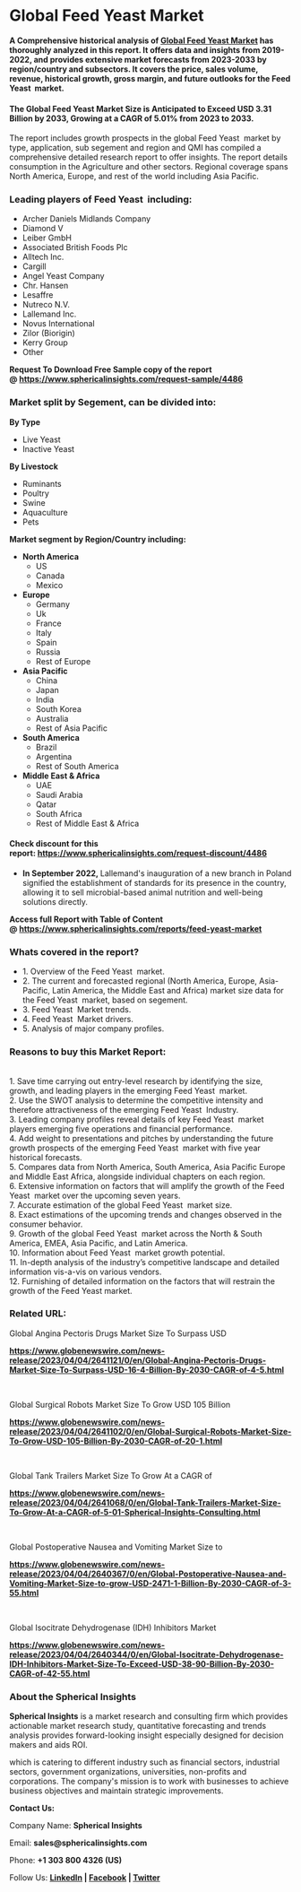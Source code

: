   <h1 class="news-post-title">Global Feed Yeast Market</h1>
  <p><strong>A Comprehensive historical analysis of&nbsp;<a href="https://www.sphericalinsights.com/reports/feed-yeast-market" target="_blank" rel="noopener">Global Feed Yeast Market</a>&nbsp;has thoroughly analyzed in this report. It offers data and insights from 2019-2022, and provides extensive market forecasts from 2023-2033 by region/country and subsectors. It covers the price, sales volume, revenue, historical growth, gross margin, and future outlooks for the Feed Yeast&nbsp; market.</strong></p>
  <h4><strong>The Global Feed Yeast Market Size is Anticipated to Exceed USD 3.31 Billion by 2033, Growing at a CAGR of 5.01% from 2023 to 2033.</strong></h4>
  <p>The report includes growth prospects in the global Feed Yeast&nbsp; market by type, application, sub segement and region and QMI has compiled a comprehensive detailed research report to offer insights. The report details consumption in the Agriculture and other sectors. Regional coverage spans North America, Europe, and rest of the world including Asia Pacific.</p>
  <h3><strong>Leading players of Feed Yeast&nbsp; including:</strong></h3>
  <ul>
  <li>Archer Daniels Midlands Company</li>
  <li>Diamond V</li>
  <li>Leiber GmbH</li>
  <li>Associated British Foods Plc</li>
  <li>Alltech Inc.</li>
  <li>Cargill</li>
  <li>Angel Yeast Company</li>
  <li>Chr. Hansen</li>
  <li>Lesaffre</li>
  <li>Nutreco N.V.</li>
  <li>Lallemand Inc.</li>
  <li>Novus International</li>
  <li>Zilor (Biorigin)</li>
  <li>Kerry Group</li>
  <li>Other</li>
  </ul>
  <p><strong>Request To Download Free Sample copy of the report @&nbsp;<a href="https://www.sphericalinsights.com/request-sample/4486">https://www.sphericalinsights.com/request-sample/4486</a></strong></p>
  <h3><strong>Market split by Segement, can be divided into:</strong></h3>
  <p><strong>By Type</strong></p>
  <ul>
  <li>Live Yeast</li>
  <li>Inactive Yeast</li>
  </ul>
  <p><strong>By Livestock</strong></p>
  <ul>
  <li>Ruminants</li>
  <li>Poultry</li>
  <li>Swine</li>
  <li>Aquaculture</li>
  <li>Pets</li>
  </ul>
  <p><strong>Market segment by Region/Country including:</strong></p>
  <ul>
  <li><strong>North America</strong>
  <ul>
  <li>US</li>
  <li>Canada</li>
  <li>Mexico</li>
  </ul>
  </li>
  <li><strong>Europe</strong>
  <ul>
  <li>Germany</li>
  <li>Uk</li>
  <li>France</li>
  <li>Italy</li>
  <li>Spain</li>
  <li>Russia</li>
  <li>Rest of Europe</li>
  </ul>
  </li>
  <li><strong>Asia Pacific</strong>
  <ul>
  <li>China</li>
  <li>Japan</li>
  <li>India</li>
  <li>South Korea</li>
  <li>Australia</li>
  <li>Rest of Asia Pacific</li>
  </ul>
  </li>
  <li><strong>South America</strong>
  <ul>
  <li>Brazil</li>
  <li>Argentina</li>
  <li>Rest of South America</li>
  </ul>
  </li>
  <li><strong>Middle East &amp; Africa</strong>
  <ul>
  <li>UAE</li>
  <li>Saudi Arabia</li>
  <li>Qatar</li>
  <li>South Africa</li>
  <li>Rest of Middle East &amp; Africa</li>
  </ul>
  </li>
  </ul>
  <h4>Check discount for this report:&nbsp;<a href="https://www.sphericalinsights.com/request-discount/4486">https://www.sphericalinsights.com/request-discount/4486</a></h4>
  <ul>
  <li><strong>In September 2022,&nbsp;</strong>Lallemand's inauguration of a new branch in Poland signified the establishment of standards for its presence in the country, allowing it to sell microbial-based animal nutrition and well-being solutions directly.</li>
  </ul>
  <p><strong>Access full Report with Table of Content @&nbsp;<a href="https://www.sphericalinsights.com/reports/feed-yeast-market">https://www.sphericalinsights.com/reports/feed-yeast-market</a>&nbsp;</strong></p>
  <h3><strong>Whats covered in the report?</strong></h3>
  <ul>
  <li>1. Overview of the Feed Yeast&nbsp; market.</li>
  <li>2. The current and forecasted regional (North America, Europe, Asia-Pacific, Latin America, the Middle East and Africa) market size data for the Feed Yeast&nbsp; market, based on segement.</li>
  <li>3. Feed Yeast&nbsp; Market trends.</li>
  <li>4. Feed Yeast&nbsp; Market drivers.</li>
  <li>5. Analysis of major company profiles.</li>
  </ul>
  <h3><strong>Reasons to buy this Market Report:</strong></h3>
  <p><br />1. Save time carrying out entry-level research by identifying the size, growth, and leading players in the emerging Feed Yeast&nbsp; market.<br />2. Use the SWOT analysis to determine the competitive intensity and therefore attractiveness of the emerging Feed Yeast&nbsp; Industry.<br />3. Leading company profiles reveal details of key Feed Yeast&nbsp; market players emerging five operations and financial performance.<br />4. Add weight to presentations and pitches by understanding the future growth prospects of the emerging Feed Yeast&nbsp; market with five year historical forecasts.<br />5. Compares data from North America, South America, Asia Pacific Europe and Middle East Africa, alongside individual chapters on each region.<br />6. Extensive information on factors that will amplify the growth of the Feed Yeast&nbsp; market over the upcoming seven years.<br />7. Accurate estimation of the global Feed Yeast&nbsp; market size.<br />8. Exact estimations of the upcoming trends and changes observed in the consumer behavior.<br />9. Growth of the global Feed Yeast&nbsp; market across the North &amp; South America, EMEA, Asia Pacific, and Latin America.<br />10. Information about Feed Yeast&nbsp; market growth potential.<br />11. In-depth analysis of the industry&rsquo;s competitive landscape and detailed information vis-a-vis on various vendors.<br />12. Furnishing of detailed information on the factors that will restrain the growth of the Feed Yeast market.</p>
  <h3><strong>Related URL:</strong></h3>
  <p>Global Angina Pectoris Drugs Market Size To Surpass USD</p>
  <p><strong><a href="https://www.globenewswire.com/news-release/2023/04/04/2641121/0/en/Global-Angina-Pectoris-Drugs-Market-Size-To-Surpass-USD-16-4-Billion-By-2030-CAGR-of-4-5.html">https://www.globenewswire.com/news-release/2023/04/04/2641121/0/en/Global-Angina-Pectoris-Drugs-Market-Size-To-Surpass-USD-16-4-Billion-By-2030-CAGR-of-4-5.html</a>&nbsp;</strong></p>
  <p>&nbsp;</p>
  <p>Global Surgical Robots Market Size To Grow USD 105 Billion</p>
  <p><strong><a href="https://www.globenewswire.com/news-release/2023/04/04/2641102/0/en/Global-Surgical-Robots-Market-Size-To-Grow-USD-105-Billion-By-2030-CAGR-of-20-1.html">https://www.globenewswire.com/news-release/2023/04/04/2641102/0/en/Global-Surgical-Robots-Market-Size-To-Grow-USD-105-Billion-By-2030-CAGR-of-20-1.html</a>&nbsp;</strong></p>
  <p>&nbsp;</p>
  <p>Global Tank Trailers Market Size To Grow At a CAGR of</p>
  <p><strong><a href="https://www.globenewswire.com/news-release/2023/04/04/2641068/0/en/Global-Tank-Trailers-Market-Size-To-Grow-At-a-CAGR-of-5-01-Spherical-Insights-Consulting.html">https://www.globenewswire.com/news-release/2023/04/04/2641068/0/en/Global-Tank-Trailers-Market-Size-To-Grow-At-a-CAGR-of-5-01-Spherical-Insights-Consulting.html</a>&nbsp;</strong></p>
  <p>&nbsp;</p>
  <p>Global Postoperative Nausea and Vomiting Market Size to</p>
  <p><strong><a href="https://www.globenewswire.com/news-release/2023/04/04/2640367/0/en/Global-Postoperative-Nausea-and-Vomiting-Market-Size-to-grow-USD-2471-1-Billion-By-2030-CAGR-of-3-55.html">https://www.globenewswire.com/news-release/2023/04/04/2640367/0/en/Global-Postoperative-Nausea-and-Vomiting-Market-Size-to-grow-USD-2471-1-Billion-By-2030-CAGR-of-3-55.html</a>&nbsp;</strong></p>
  <p>&nbsp;</p>
  <p>Global Isocitrate Dehydrogenase (IDH) Inhibitors Market</p>
  <p><strong><a href="https://www.globenewswire.com/news-release/2023/04/04/2640344/0/en/Global-Isocitrate-Dehydrogenase-IDH-Inhibitors-Market-Size-To-Exceed-USD-38-90-Billion-By-2030-CAGR-of-42-55.html">https://www.globenewswire.com/news-release/2023/04/04/2640344/0/en/Global-Isocitrate-Dehydrogenase-IDH-Inhibitors-Market-Size-To-Exceed-USD-38-90-Billion-By-2030-CAGR-of-42-55.html</a>&nbsp;</strong></p>
  <h3><strong>About the Spherical Insights</strong></h3>
  <p><strong>Spherical Insights</strong>&nbsp;is a market research and consulting firm which provides actionable market research study, quantitative forecasting and trends analysis provides forward-looking insight especially designed for decision makers and aids ROI.</p>
  <p>which is catering to different industry such as financial sectors, industrial sectors, government organizations, universities, non-profits and corporations. The company's mission is to work with businesses to achieve business objectives and maintain strategic improvements.</p>
  <p><strong>Contact Us:</strong></p>
  <p>Company Name:&nbsp;<strong>Spherical Insights</strong></p>
  <p>Email:&nbsp;<strong>sales@sphericalinsights.com</strong></p>
  <p>Phone:&nbsp;<strong>+1 303 800 4326 (US)</strong></p>
  <p>Follow Us:&nbsp;<strong><a href="https://www.linkedin.com/company/spherical-insight/"><u>LinkedIn</u></a>&nbsp;|&nbsp;<a href="https://www.facebook.com/sphericalinsights22"><u>Facebook</u></a>&nbsp;|&nbsp;<a href="https://twitter.com/SInsights_US"><u>Twitter</u></a></strong></p>
